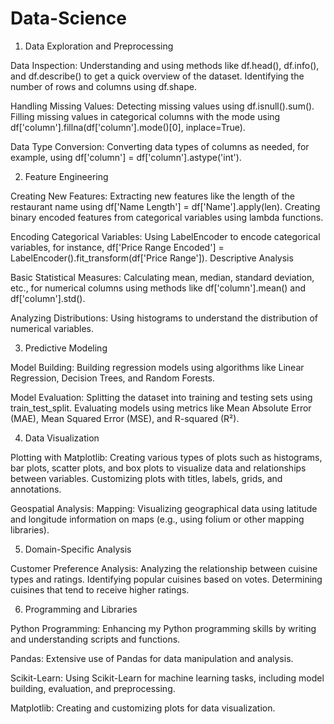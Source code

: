 # Data-Science


1. Data Exploration and Preprocessing

Data Inspection:
Understanding and using methods like df.head(), df.info(), and df.describe() to get a quick overview of the dataset.
Identifying the number of rows and columns using df.shape.

Handling Missing Values:
Detecting missing values using df.isnull().sum().
Filling missing values in categorical columns with the mode using df['column'].fillna(df['column'].mode()[0], inplace=True).

Data Type Conversion:
Converting data types of columns as needed, for example, using df['column'] = df['column'].astype('int').


2. Feature Engineering

Creating New Features:
Extracting new features like the length of the restaurant name using df['Name Length'] = df['Name'].apply(len).
Creating binary encoded features from categorical variables using lambda functions.

Encoding Categorical Variables:
Using LabelEncoder to encode categorical variables, for instance, df['Price Range Encoded'] = LabelEncoder().fit_transform(df['Price Range']).
Descriptive Analysis

Basic Statistical Measures:
Calculating mean, median, standard deviation, etc., for numerical columns using methods like df['column'].mean() and df['column'].std().

Analyzing Distributions:
Using histograms to understand the distribution of numerical variables.


3. Predictive Modeling

Model Building:
Building regression models using algorithms like Linear Regression, Decision Trees, and Random Forests.

Model Evaluation:
Splitting the dataset into training and testing sets using train_test_split.
Evaluating models using metrics like Mean Absolute Error (MAE), Mean Squared Error (MSE), and R-squared (R²).


4. Data Visualization

Plotting with Matplotlib:
Creating various types of plots such as histograms, bar plots, scatter plots, and box plots to visualize data and relationships between variables.
Customizing plots with titles, labels, grids, and annotations.

Geospatial Analysis:
Mapping:
Visualizing geographical data using latitude and longitude information on maps (e.g., using folium or other mapping libraries).


5. Domain-Specific Analysis

Customer Preference Analysis:
Analyzing the relationship between cuisine types and ratings.
Identifying popular cuisines based on votes.
Determining cuisines that tend to receive higher ratings.


6. Programming and Libraries

Python Programming:
Enhancing my Python programming skills by writing and understanding scripts and functions.

Pandas:
Extensive use of Pandas for data manipulation and analysis.

Scikit-Learn:
Using Scikit-Learn for machine learning tasks, including model building, evaluation, and preprocessing.

Matplotlib:
Creating and customizing plots for data visualization.
